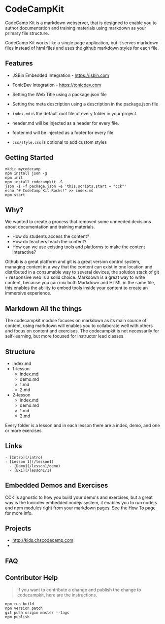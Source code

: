 # CodeCampKit

CodeCamp Kit is a markdown webserver, that is designed to enable you to author documentation and training materials using markdown as your primary file structure.

CodeCamp Kit works like a single page application, but it serves markdown files instead of html files and uses the github markdown styles for each file.

## Features

* JSBin Embedded Integration - https://jsbin.com
* TonicDev Integration - https://tonicdev.com

* Setting the Web Title using a package.json file
* Setting the meta description using a description in the package.json file
* `index.md` is the default root file of every folder in your project.
* header.md will be injected as a header for every file.
* footer.md will be injected as a footer for every file.
* `css/style.css` is optional to add custom styles


## Getting Started

```
mkdir mycodecamp
npm install json -g
npm init
npm install codecampkit -S
json -I -f package.json -e 'this.scripts.start = "cck"'
echo "# CodeCamp Kit Rocks!" >> index.md
npm start
```

## Why?

We wanted to create a process that removed some unneeded decisions about documentation and training materials.

- How do students access the content?
- How do teachers teach the content?
- How can we use existing tools and platforms to make the content interactive?

Github is a great platform and git is a great version control system, managing content in a way that the content can exist in one location and distributed in a consumable way to several devices, the solution stack of git + responsive web is a solid choice. Markdown is a great way to write content, because you can mix both Markdown and HTML in the same file, this enables the ability to embed tools inside your content to create an immersive experience.

## Markdown All the things

The codecampkit module focuses on markdown as its main source of content, using markdown will enables you to collaborate well with others and focus on content and exercises.  The codecampkit is not necessarily for self-learning, but more focused for instructor lead classes.

## Structure

- index.md
- 1-lesson
  - index.md
  - demo.md
  - 1.md
  - 2.md
- 2-lesson
  - index.md
  - demo.md
  - 1.md
  - 2.md

Every folder is a lesson and in each lesson there are a index, demo, and one or more exercises.

## Links

```
- [Intro](/intro)
- [Lesson 1](/lesson1)
  - [Demo](/lesson1/demo)
  - [Ex1](/lesson1/1)
```

## Embedded Demos and Exercises

CCK is agnostic to how you build your demo's and exercises, but a great way is the tonicdev embedded nodejs system, it enables you to run nodejs and npm modules right from your markdown pages.  See the [How To](/howto.md) page for more info.

## Projects

* http://kids.chscodecamp.com
*

## FAQ

## Contributor Help

> If you want to contribute a change and publish the change to codecampkit, here are the instructions.

```
npm run build
npm version patch
git push origin master --tags
npm publish
```
